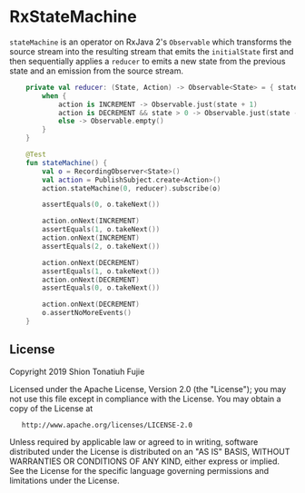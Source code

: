 # RxStateMachine
`stateMachine` is an operator on RxJava 2's `Observable` which transforms the source stream into the resulting stream that emits the `initialState` first and then sequentially applies a `reducer` to emits a new state from the previous state and an emission from the source stream.

```kotlin
    private val reducer: (State, Action) -> Observable<State> = { state, action ->
        when {
            action is INCREMENT -> Observable.just(state + 1)
            action is DECREMENT && state > 0 -> Observable.just(state - 1)
            else -> Observable.empty()
        }
    }

    @Test
    fun stateMachine() {
        val o = RecordingObserver<State>()
        val action = PublishSubject.create<Action>()
        action.stateMachine(0, reducer).subscribe(o)

        assertEquals(0, o.takeNext())

        action.onNext(INCREMENT)
        assertEquals(1, o.takeNext())
        action.onNext(INCREMENT)
        assertEquals(2, o.takeNext())

        action.onNext(DECREMENT)
        assertEquals(1, o.takeNext())
        action.onNext(DECREMENT)
        assertEquals(0, o.takeNext())

        action.onNext(DECREMENT)
        o.assertNoMoreEvents()
    }
```

## License
  Copyright 2019 Shion Tonatiuh Fujie

   Licensed under the Apache License, Version 2.0 (the "License");
   you may not use this file except in compliance with the License.
   You may obtain a copy of the License at

       http://www.apache.org/licenses/LICENSE-2.0

   Unless required by applicable law or agreed to in writing, software
   distributed under the License is distributed on an "AS IS" BASIS,
   WITHOUT WARRANTIES OR CONDITIONS OF ANY KIND, either express or implied.
   See the License for the specific language governing permissions and
   limitations under the License.
